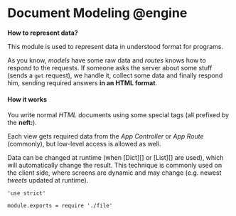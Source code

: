 Document Modeling @engine
=========================

**How to represent data?**

This module is used to represent data in understood format for programs.

As you know, *models* have some raw data and *routes* knows how to respond to the requests.
If someone asks the server about some stuff (sends a `get` request), we handle it, collect
some data and finally respond him, sending required answers **in an HTML format**.

#### How it works

You write normal *HTML* documents using some special tags (all prefixed by the **neft:**).

Each view gets required data from the *App Controller* or *App Route*
(commonly), but low-level access is allowed as well.

Data can be changed at runtime (when [Dict][] or [List][] are used), which will
automatically change the result. This technique is commonly used on the client side, where
screens are dynamic and may change (e.g. newest *tweets* updated at runtime).

	'use strict'

	module.exports = require './file'
